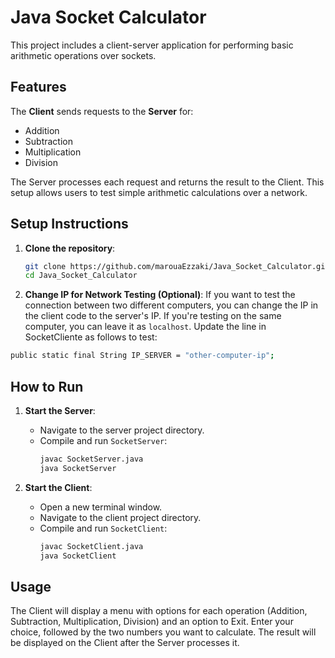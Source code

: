# Java Socket Calculator

This project includes a client-server application for performing basic arithmetic operations over sockets.

## Features

The **Client** sends requests to the **Server** for:
- Addition
- Subtraction
- Multiplication
- Division

The Server processes each request and returns the result to the Client. This setup allows users to test simple arithmetic calculations over a network.

## Setup Instructions

1. **Clone the repository**: 
   ```bash
   git clone https://github.com/marouaEzzaki/Java_Socket_Calculator.git
   cd Java_Socket_Calculator
2. **Change IP for Network Testing (Optional)**:
If you want to test the connection between two different computers, you can change the IP in the client code to the server's IP. If you're testing on the same computer, you can leave it as `localhost`.
Update the line in SocketCliente as follows to test:
```bash
public static final String IP_SERVER = "other-computer-ip";
```

## How to Run

1. **Start the Server**:
   - Navigate to the server project directory.
   - Compile and run `SocketServer`:
     ```bash
     javac SocketServer.java
     java SocketServer
     ```

2. **Start the Client**:
   - Open a new terminal window.
   - Navigate to the client project directory.
   - Compile and run `SocketClient`:
     ```bash
     javac SocketClient.java
     java SocketClient
     ```

## Usage

The Client will display a menu with options for each operation (Addition, Subtraction, Multiplication, Division) and an option to Exit. Enter your choice, followed by the two numbers you want to calculate. The result will be displayed on the Client after the Server processes it.



